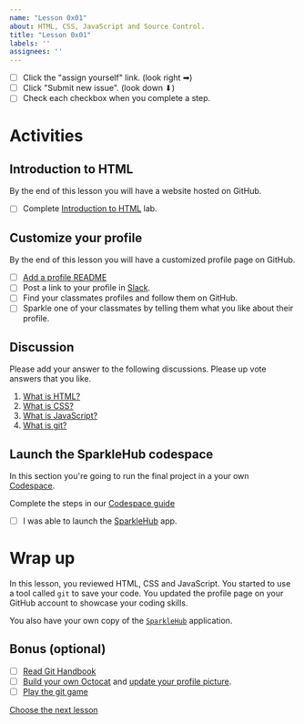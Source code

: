 ```yaml
---
name: "Lesson 0x01"
about: HTML, CSS, JavaScript and Source Control.
title: "Lesson 0x01"
labels: ''
assignees: ''
---
```


* [ ] Click the "assign yourself" link. (look right ➡)
* [ ] Click "Submit new issue". (look down ⬇) 
* [ ] Check each checkbox when you complete a step.

# Activities

## Introduction to HTML

By the end of this lesson you will have a website hosted on GitHub.

* [ ] Complete [Introduction to HTML](https://lab.github.com/githubtraining/introduction-to-html) lab.

## Customize your profile

By the end of this lesson you will have a customized profile page on GitHub.

* [ ] [Add a profile README](https://docs.github.com/en/github/setting-up-and-managing-your-github-profile/customizing-your-profile/managing-your-profile-readme#adding-a-profile-readme)
* [ ] Post a link to your profile in [Slack][slack].
* [ ] Find your classmates profiles and follow them on GitHub.
* [ ] Sparkle one of your classmates by telling them what you like about their profile.

## Discussion

Please add your answer to the following discussions. Please up vote answers that
you like.

1. [What is HTML?](https://github.com/CodeChica/plus-plus/discussions/30)
1. [What is CSS?](https://github.com/CodeChica/plus-plus/discussions/31)
1. [What is JavaScript?](https://github.com/CodeChica/plus-plus/discussions/32)
1. [What is git?](https://github.com/CodeChica/plus-plus/discussions/33)

## Launch the SparkleHub codespace

In this section you're going to run the final project in a your own [Codespace](https://github.com/codespaces).

Complete the steps in our [Codespace guide](https://github.com/CodeChica/plus-plus/blob/lessons/doc/guides/codespaces.md#creating-your-codespace)

* [ ] I was able to launch the [SparkleHub](https://github.com/codechica/SparkleHub) app.

# Wrap up

In this lesson, you reviewed HTML, CSS and JavaScript. You started to use a tool called `git` to save your code. You updated the profile page on your GitHub account to showcase your coding skills.

You also have your own copy of the [`SparkleHub`](https://github.com/CodeChica/SparkleHub) application.

## Bonus (optional)

* [ ] [Read Git Handbook][git_handbook]
* [ ] [Build your own Octocat][my_octocat] and [update your profile picture][profile_picture].
* [ ] [Play the git game][git_game]

[Choose the next lesson][choose_lesson]

[choose_lesson]: https://github.com/CodeChica/plus-plus/issues/new/choose
[git_game]: https://learngitbranching.js.org/
[git_handbook]: https://guides.github.com/introduction/git-handbook/
[lesson]: https://github.com/CodeChica/plus-plus/tree/main/doc/lessons/0x01#lesson-0x01
[my_octocat]: https://myoctocat.com/
[profile_picture]: https://github.com/settings/profile
[slack]: https://codechica-plus-plus.slack.com/archives/C02CDMWDK7D
